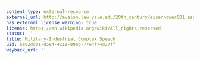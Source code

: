 ```yaml
---
content_type: external-resource
external_url: http://avalon.law.yale.edu/20th_century/eisenhower001.asp
has_external_license_warning: true
license: https://en.wikipedia.org/wiki/All_rights_reserved
status: ''
title: Military-Industrial Complex Speech
uid: be02dd01-d584-4c1e-80bb-77e4f74d37ff
wayback_url: ''
---
```

